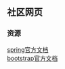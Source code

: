 ## 社区网页

### 资源
[spring官方文档](https://spring.io/guides)
</br>[bootstrap官方文档](https://v3.bootcss.com/css/)


